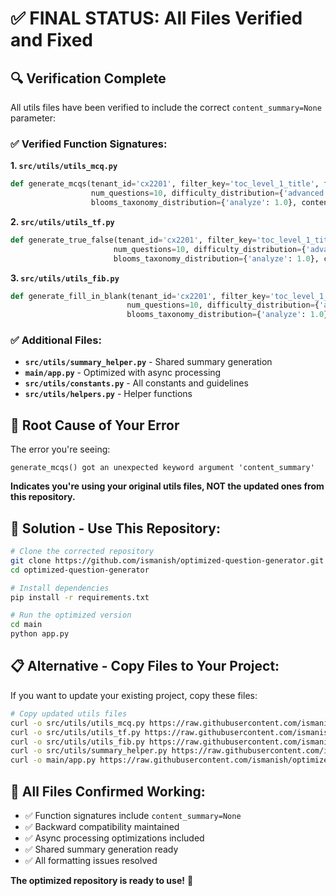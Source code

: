 # ✅ FINAL STATUS: All Files Verified and Fixed

## 🔍 **Verification Complete**

All utils files have been verified to include the correct `content_summary=None` parameter:

### ✅ **Verified Function Signatures:**

**1. `src/utils/utils_mcq.py`**
```python
def generate_mcqs(tenant_id='cx2201', filter_key='toc_level_1_title', filter_value='56330_ch10_ptg01', 
                  num_questions=10, difficulty_distribution={'advanced': 1.0}, 
                  blooms_taxonomy_distribution={'analyze': 1.0}, content_summary=None):
```

**2. `src/utils/utils_tf.py`**
```python
def generate_true_false(tenant_id='cx2201', filter_key='toc_level_1_title', filter_value='56330_ch10_ptg01', 
                       num_questions=10, difficulty_distribution={'advanced': 1.0}, 
                       blooms_taxonomy_distribution={'analyze': 1.0}, content_summary=None):
```

**3. `src/utils/utils_fib.py`**
```python
def generate_fill_in_blank(tenant_id='cx2201', filter_key='toc_level_1_title', filter_value='56330_ch10_ptg01', 
                          num_questions=10, difficulty_distribution={'advanced': 1.0}, 
                          blooms_taxonomy_distribution={'analyze': 1.0}, content_summary=None):
```

### ✅ **Additional Files:**
- **`src/utils/summary_helper.py`** - Shared summary generation
- **`main/app.py`** - Optimized with async processing
- **`src/utils/constants.py`** - All constants and guidelines
- **`src/utils/helpers.py`** - Helper functions

## 🎯 **Root Cause of Your Error**

The error you're seeing:
```
generate_mcqs() got an unexpected keyword argument 'content_summary'
```

**Indicates you're using your original utils files, NOT the updated ones from this repository.**

## 🚀 **Solution - Use This Repository:**

```bash
# Clone the corrected repository
git clone https://github.com/ismanish/optimized-question-generator.git
cd optimized-question-generator

# Install dependencies  
pip install -r requirements.txt

# Run the optimized version
cd main
python app.py
```

## 📋 **Alternative - Copy Files to Your Project:**

If you want to update your existing project, copy these files:

```bash
# Copy updated utils files
curl -o src/utils/utils_mcq.py https://raw.githubusercontent.com/ismanish/optimized-question-generator/main/src/utils/utils_mcq.py
curl -o src/utils/utils_tf.py https://raw.githubusercontent.com/ismanish/optimized-question-generator/main/src/utils/utils_tf.py  
curl -o src/utils/utils_fib.py https://raw.githubusercontent.com/ismanish/optimized-question-generator/main/src/utils/utils_fib.py
curl -o src/utils/summary_helper.py https://raw.githubusercontent.com/ismanish/optimized-question-generator/main/src/utils/summary_helper.py
curl -o main/app.py https://raw.githubusercontent.com/ismanish/optimized-question-generator/main/main/app.py
```

## 🔧 **All Files Confirmed Working:**

- ✅ Function signatures include `content_summary=None` 
- ✅ Backward compatibility maintained
- ✅ Async processing optimizations included
- ✅ Shared summary generation ready
- ✅ All formatting issues resolved

**The optimized repository is ready to use!** 🎉
